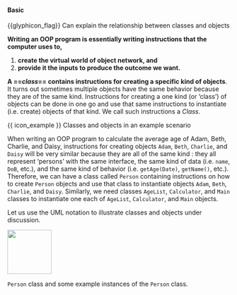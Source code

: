 <div id="title">

#### Basic

</div>

<span id="prereqs"></span>

<span id="outcomes">{{glyphicon_flag}} Can explain the relationship between classes and objects </span>

<div id="body">

**Writing an OOP program is essentially writing instructions that the computer uses to,**
 1. **create the virtual world of object network, and**
 2. **provide it the inputs to produce the outcome we want.** 

**A ==_class_== contains instructions for creating a specific kind of objects**. It turns out sometimes multiple objects have the same behavior because they are of the same kind. Instructions for creating a one kind (or ‘class’) of objects can be done in one go and use that same instructions to instantiate (i.e. create) objects of that kind. We call such instructions a _Class_.

<tip-box>

{{ icon_example }} Classes and objects in an example scenario

When writing an OOP program to calculate the average age of Adam, Beth, Charlie, and Daisy, instructions for creating objects `Adam`, `Beth`, `Charlie`, and `Daisy` will be very similar because they are all of the same kind : they all represent ‘persons’ with the same interface, the same kind of data (i.e. `name`, `DoB`, etc.), and the same kind of behavior (i.e. `getAge(Date)`, `getName()`, etc.). Therefore, we can have a class called `Person` containing instructions on how to create `Person` objects and use that class to instantiate objects `Adam`, `Beth`, `Charlie`, and `Daisy`. Similarly, we need classes `AgeList`, `Calculator`, and `Main` classes to instantiate one each of `AgeList`, `Calculator`, and `Main` objects.

</tip-box>

<!-- TODO: add a more elaborate UML intro here -->

Let us use the UML notation to illustrate classes and objects under discussion.

<panel src="../../../uml/classDiagrams/classes/what/unit-inElsewhere-asFlat.md#title-and-body" boilerplate header="{{glyphicon_education}} Tools → UML → Class Diagrams → Classes" expanded />
<panel src="../../../uml/objectDiagrams/objects/unit-inElsewhere-asFlat.md#title-and-body" boilerplate header="{{glyphicon_education}} Tools → UML → Object Diagrams → Objects" expanded/>

<p/>

<tip-box>

<img src="{{baseUrl}}/oopDesign/classes/basic/images/person.png" height="100" />
<p/>

`Person` class and some example instances of the `Person` class.

</tip-box>

</div>

<div id="extras">

<include src="exercises.md" />

</div>